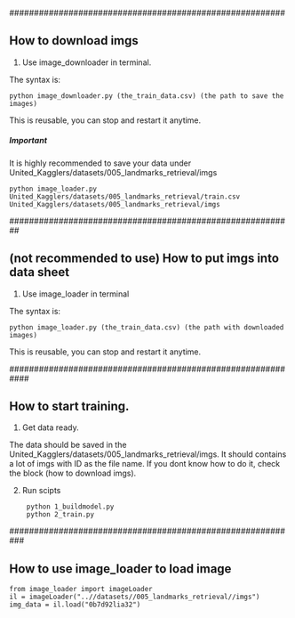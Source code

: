 ########################################################
## How to download imgs

1. Use image_downloader in terminal.

The syntax is: 

    python image_downloader.py (the_train_data.csv) (the path to save the images)

This is reusable, you can stop and restart it anytime.

##### Important
It is highly recommended to save your data under United_Kagglers/datasets/005_landmarks_retrieval/imgs

    python image_loader.py United_Kagglers/datasets/005_landmarks_retrieval/train.csv United_Kagglers/datasets/005_landmarks_retrieval/imgs

##########################################################
## (not recommended to use) How to put imgs into data sheet

1. Use image_loader in terminal

The syntax is: 

    python image_loader.py (the_train_data.csv) (the path with downloaded images)

This is reusable, you can stop and restart it anytime.

############################################################
## How to start training.

1. Get data ready.

The data should be saved in the United_Kagglers/datasets/005_landmarks_retrieval/imgs. It should contains a lot of imgs with ID as the file name. If you dont know how to do it, check the block (how to download imgs).

2. Run scipts

        python 1_buildmodel.py
        python 2_train.py


###########################################################
## How to use image_loader to load image

    from image_loader import imageLoader
    il = imageLoader("..//datasets//005_landmarks_retrieval//imgs")
    img_data = il.load("0b7d92lia32")


